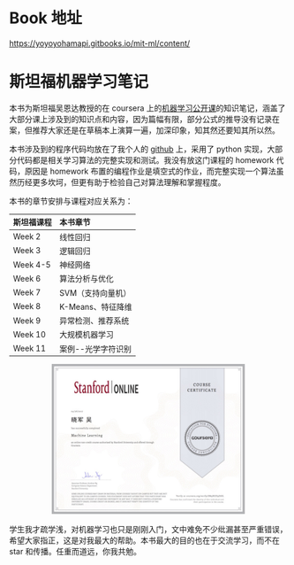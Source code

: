 Book 地址
=======

https://yoyoyohamapi.gitbooks.io/mit-ml/content/


斯坦福机器学习笔记
==================

本书为斯坦福吴恩达教授的在 coursera 上的[机器学习公开课](https://zh.coursera.org/learn/machine-learning)的知识笔记，涵盖了大部分课上涉及到的知识点和内容，因为篇幅有限，部分公式的推导没有记录在案，但推荐大家还是在草稿本上演算一遍，加深印象，知其然还要知其所以然。

本书涉及到的程序代码均放在了我个人的 [github](https://github.com/yoyoyohamapi/mit-ml) 上，采用了 python 实现，大部分代码都是相关学习算法的完整实现和测试。我没有放这门课程的 homework 代码，原因是 homework 布置的编程作业是填空式的作业，而完整实现一个算法虽然历经更多坎坷，但更有助于检验自己对算法理解和掌握程度。

本书的章节安排与课程对应关系为：

| 斯坦福课程 | 本书章节           |
|:-----------|:-------------------|
| Week 2     | 线性回归           |
| Week 3     | 逻辑回归           |
| Week 4-5   | 神经网络           |
| Week 6     | 算法分析与优化     |
| Week 7     | SVM（支持向量机）  |
| Week 8     | K-Means、特征降维  |
| Week 9     | 异常检测、推荐系统 |
| Week 10    | 大规模机器学习     |
| Week 11    | 案例--光学字符识别 |

<div style="text-align:center">
<img src="./证书.jpg" width="350"></img>
</div>

学生我才疏学浅，对机器学习也只是刚刚入门，文中难免不少纰漏甚至严重错误，希望大家指正，这是对我最大的帮助。本书最大的目的也在于交流学习，而不在 star 和传播。任重而道远，你我共勉。
